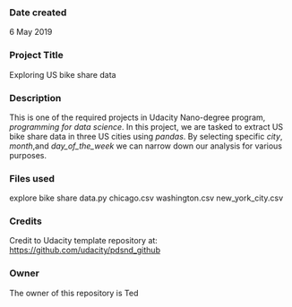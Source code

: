 ### Date created
6 May 2019

### Project Title
Exploring US bike share data

### Description
This is one of the required projects in Udacity Nano-degree program, *programming for data science*. In this project, we are
tasked to extract US bike share data in three US cities using *pandas*. By selecting specific *city*, *month*,and *day_of_the_week*
we can narrow down our analysis for various purposes.

### Files used
explore bike share data.py
chicago.csv
washington.csv
new_york_city.csv

### Credits
Credit to Udacity template repository at: https://github.com/udacity/pdsnd_github

### Owner
The owner of this repository is Ted
